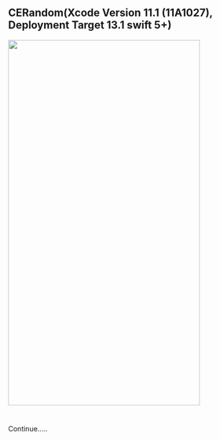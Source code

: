 ## CERandom(Xcode Version 11.1 (11A1027), Deployment Target 13.1 swift 5+)
<a href="User demo"><img src="https://github.com/mdzinuk/CERandom/blob/master/demo.gif" align="center" height="744" width="390" ></a>

# 
Continue.....
